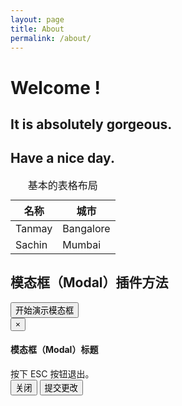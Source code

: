 ```yaml
---
layout: page
title: About
permalink: /about/
---
```

<html>
<head>
	<meta charset="utf-8"> 
	<title>Bootstrap 实例 - 标题</title>
	<link rel="stylesheet" href="/css/bootstrap.min.css">  
	<script src="/js/bootstrap.min.js"></script>
</head>
<body>

<h1>Welcome !</h1>
<h2>It is absolutely gorgeous.</h2>
<h2>Have a nice day.</h2>
</body>
</html>

<html>
<head>
	<meta charset="utf-8"> 
	<title>Bootstrap 实例 - 基本的表格</title>
	<link rel="stylesheet" href="/css/bootstrap.min.css">
    <script src="/js/bootstrap.min.js"></script>
</head>
<body>

<table class="table">
	<caption>基本的表格布局</caption>
   <thead>
      <tr>
         <th>名称</th>
         <th>城市</th>
      </tr>
   </thead>
   <tbody>
      <tr>
         <td>Tanmay</td>
         <td>Bangalore</td>
      </tr>
      <tr>
         <td>Sachin</td>
         <td>Mumbai</td>
      </tr>
   </tbody>
</table>









<h2>模态框（Modal）插件方法</h2>
<!-- 按钮触发模态框 -->
<button class="btn btn-primary btn-lg" data-toggle="modal" data-target="#myModal">
	开始演示模态框
</button>
<!-- 模态框（Modal） -->
<div class="modal fade" id="myModal" tabindex="-1" role="dialog" aria-labelledby="myModalLabel" aria-hidden="true">
	<div class="modal-dialog">
		<div class="modal-content">
			<div class="modal-header">
				<button type="button" class="close" data-dismiss="modal" 
						aria-hidden="true">×
				</button>
				<h4 class="modal-title" id="myModalLabel">
					模态框（Modal）标题
				</h4>
			</div>
			<div class="modal-body">
				按下 ESC 按钮退出。
			</div>
			<div class="modal-footer">
				<button type="button" class="btn btn-default" 
						data-dismiss="modal">关闭
				</button>
				<button type="button" class="btn btn-primary">
					提交更改
				</button>
			</div>
		</div><!-- /.modal-content -->
	</div><!-- /.modal-dialog -->
</div><!-- /.modal -->












</body>
</html>